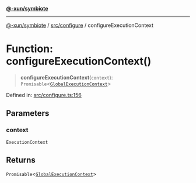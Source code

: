 [**@-xun/symbiote**](../../../README.md)

***

[@-xun/symbiote](../../../README.md) / [src/configure](../README.md) / configureExecutionContext

# Function: configureExecutionContext()

> **configureExecutionContext**(`context`): `Promisable`\<[`GlobalExecutionContext`](../type-aliases/GlobalExecutionContext.md)\>

Defined in: [src/configure.ts:156](https://github.com/Xunnamius/symbiote/blob/99b7edbb8da48599bbf2df3d7283dc44dcebb760/src/configure.ts#L156)

## Parameters

### context

`ExecutionContext`

## Returns

`Promisable`\<[`GlobalExecutionContext`](../type-aliases/GlobalExecutionContext.md)\>
